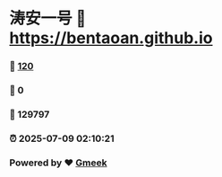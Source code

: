 # 涛安一号 :link: https://bentaoan.github.io 
### :page_facing_up: [120](https://bentaoan.github.io/tag.html) 
### :speech_balloon: 0 
### :hibiscus: 129797 
### :alarm_clock: 2025-07-09 02:10:21 
### Powered by :heart: [Gmeek](https://github.com/Meekdai/Gmeek)
